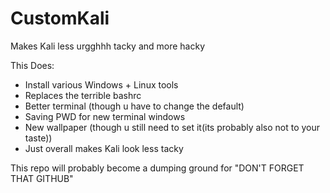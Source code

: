 # CustomKali
Makes Kali less urgghhh tacky and more hacky

This Does:
- Install various Windows + Linux tools
- Replaces the terrible bashrc
- Better terminal (though u have to change the default)
- Saving PWD for new terminal windows
- New wallpaper (though u still need to set it(its probably also not to your taste))
- Just overall makes Kali look less tacky


This repo will probably become a dumping ground for "DON'T FORGET THAT GITHUB"